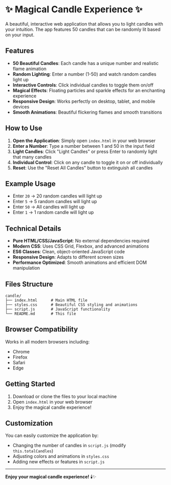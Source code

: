 # ✨ Magical Candle Experience ✨

A beautiful, interactive web application that allows you to light candles with your intuition. The app features 50 candles that can be randomly lit based on your input.

## Features

- **50 Beautiful Candles**: Each candle has a unique number and realistic flame animation
- **Random Lighting**: Enter a number (1-50) and watch random candles light up
- **Interactive Controls**: Click individual candles to toggle them on/off
- **Magical Effects**: Floating particles and sparkle effects for an enchanting experience
- **Responsive Design**: Works perfectly on desktop, tablet, and mobile devices
- **Smooth Animations**: Beautiful flickering flames and smooth transitions

## How to Use

1. **Open the Application**: Simply open `index.html` in your web browser
2. **Enter a Number**: Type a number between 1 and 50 in the input field
3. **Light Candles**: Click "Light Candles" or press Enter to randomly light that many candles
4. **Individual Control**: Click on any candle to toggle it on or off individually
5. **Reset**: Use the "Reset All Candles" button to extinguish all candles

## Example Usage

- Enter `20` → 20 random candles will light up
- Enter `5` → 5 random candles will light up
- Enter `50` → All candles will light up
- Enter `1` → 1 random candle will light up

## Technical Details

- **Pure HTML/CSS/JavaScript**: No external dependencies required
- **Modern CSS**: Uses CSS Grid, Flexbox, and advanced animations
- **ES6 Classes**: Clean, object-oriented JavaScript code
- **Responsive Design**: Adapts to different screen sizes
- **Performance Optimized**: Smooth animations and efficient DOM manipulation

## Files Structure

```
candle/
├── index.html      # Main HTML file
├── styles.css      # Beautiful CSS styling and animations
├── script.js       # JavaScript functionality
└── README.md       # This file
```

## Browser Compatibility

Works in all modern browsers including:
- Chrome
- Firefox
- Safari
- Edge

## Getting Started

1. Download or clone the files to your local machine
2. Open `index.html` in your web browser
3. Enjoy the magical candle experience!

## Customization

You can easily customize the application by:
- Changing the number of candles in `script.js` (modify `this.totalCandles`)
- Adjusting colors and animations in `styles.css`
- Adding new effects or features in `script.js`

---

**Enjoy your magical candle experience!** 🕯️✨ 